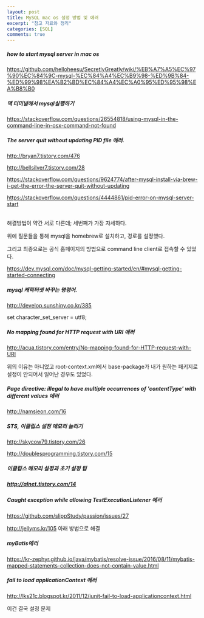 ```yaml
---
layout: post
title: MySQL mac os 설정 방법 및 에러
excerpt: "참고 자료와 정리"
categories: [SQL]
comments: true
---
```



<h5>how to start mysql server in mac os</h5>

https://github.com/helloheesu/SecretlyGreatly/wiki/%EB%A7%A5%EC%97%90%EC%84%9C-mysql-%EC%84%A4%EC%B9%98-%ED%9B%84-%ED%99%98%EA%B2%BD%EC%84%A4%EC%A0%95%ED%95%98%EA%B8%B0

<h5>맥 터미널에서 mysql실행하기</h5>

https://stackoverflow.com/questions/26554818/using-mysql-in-the-command-line-in-osx-command-not-found

<h5>The server quit without updating PID file 에러.</h5>

http://bryan7.tistory.com/476

http://bellsilver7.tistory.com/28

https://stackoverflow.com/questions/9624774/after-mysql-install-via-brew-i-get-the-error-the-server-quit-without-updating

https://stackoverflow.com/questions/4444861/pid-error-on-mysql-server-start

<br />
해결방법이 약간 서로 다른데; 세번째가 가장 자세하다.

위에 질문들을 통해 mysql을 homebrew로 설치하고, 경로를 설정했다.

그리고 최종으로는 공식 홈페이지의 방법으로 command line client로 접속할 수 있었다.<br />

https://dev.mysql.com/doc/mysql-getting-started/en/#mysql-getting-started-connecting <br />

<h5>mysql 캐릭터셋 바꾸는 명령어.</h5>

http://develop.sunshiny.co.kr/385

set character_set_server = utf8;<br />



<h5>No mapping found for HTTP request with URI 에러</h5>

http://acua.tistory.com/entry/No-mapping-found-for-HTTP-request-with-URI <br />

위의 이유는 아니었고 root-context.xml에서 base-package가 내가 원하는 패키지로 설정이 안되어서 일어난 경우도 있었다.

<h5> Page directive: illegal to have multiple occurrences of 'contentType' with different values 에러 </h5>

http://namsieon.com/16

<h5>STS, 이클립스 설정 메모리 늘리기</h5>

http://skycow79.tistory.com/26

http://doublesprogramming.tistory.com/15

<h5>이클립스 메모리 설정과 초기 설정 팁<h5>

http://alnet.tistory.com/14

<h5>Caught exception while allowing TestExecutionListener 에러</h5>

https://github.com/slippStudy/passion/issues/27

http://jellyms.kr/105
아래 방법으로 해결


<h5>myBatis에러</h5>

https://kr-zephyr.github.io/java/mybatis/resolve-issue/2016/08/11/mybatis-mapped-statements-collection-does-not-contain-value.html



<h5>fail to load applicationContext 에러</h5>

http://lks21c.blogspot.kr/2011/12/junit-fail-to-load-applicationcontext.html

이건 결국 설정 문제
